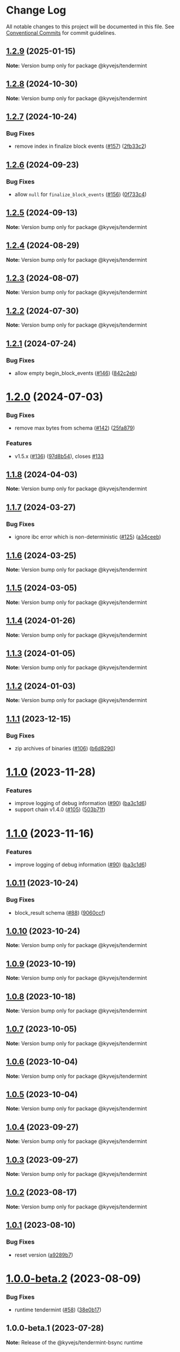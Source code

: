 # Change Log

All notable changes to this project will be documented in this file.
See [Conventional Commits](https://conventionalcommits.org) for commit guidelines.

## [1.2.9](https://github.com/KYVENetwork/kyvejs/compare/@kyvejs/tendermint@1.2.8...@kyvejs/tendermint@1.2.9) (2025-01-15)

**Note:** Version bump only for package @kyvejs/tendermint

## [1.2.8](https://github.com/KYVENetwork/kyvejs/compare/@kyvejs/tendermint@1.2.7...@kyvejs/tendermint@1.2.8) (2024-10-30)

**Note:** Version bump only for package @kyvejs/tendermint

## [1.2.7](https://github.com/KYVENetwork/kyvejs/compare/@kyvejs/tendermint@1.2.6...@kyvejs/tendermint@1.2.7) (2024-10-24)

### Bug Fixes

- remove index in finalize block events ([#157](https://github.com/KYVENetwork/kyvejs/issues/157)) ([2fb33c2](https://github.com/KYVENetwork/kyvejs/commit/2fb33c2a2d36ed83ce39eefb086e5fe1a4a80c68))

## [1.2.6](https://github.com/KYVENetwork/kyvejs/compare/@kyvejs/tendermint@1.2.5...@kyvejs/tendermint@1.2.6) (2024-09-23)

### Bug Fixes

- allow `null` for `finalize_block_events` ([#156](https://github.com/KYVENetwork/kyvejs/issues/156)) ([0f733c4](https://github.com/KYVENetwork/kyvejs/commit/0f733c422a78d7e8ce9c1d701b2c2c0a413263e5))

## [1.2.5](https://github.com/KYVENetwork/kyvejs/compare/@kyvejs/tendermint@1.2.4...@kyvejs/tendermint@1.2.5) (2024-09-13)

**Note:** Version bump only for package @kyvejs/tendermint

## [1.2.4](https://github.com/KYVENetwork/kyvejs/compare/@kyvejs/tendermint@1.2.3...@kyvejs/tendermint@1.2.4) (2024-08-29)

**Note:** Version bump only for package @kyvejs/tendermint

## [1.2.3](https://github.com/KYVENetwork/kyvejs/compare/@kyvejs/tendermint@1.2.2...@kyvejs/tendermint@1.2.3) (2024-08-07)

**Note:** Version bump only for package @kyvejs/tendermint

## [1.2.2](https://github.com/KYVENetwork/kyvejs/compare/@kyvejs/tendermint@1.2.1...@kyvejs/tendermint@1.2.2) (2024-07-30)

**Note:** Version bump only for package @kyvejs/tendermint

## [1.2.1](https://github.com/KYVENetwork/kyvejs/compare/@kyvejs/tendermint@1.2.0...@kyvejs/tendermint@1.2.1) (2024-07-24)

### Bug Fixes

- allow empty begin_block_events ([#146](https://github.com/KYVENetwork/kyvejs/issues/146)) ([842c2eb](https://github.com/KYVENetwork/kyvejs/commit/842c2ebb844be171a1f9fddb7967046b29b0084f))

# [1.2.0](https://github.com/KYVENetwork/kyvejs/compare/@kyvejs/tendermint@1.1.8...@kyvejs/tendermint@1.2.0) (2024-07-03)

### Bug Fixes

- remove max bytes from schema ([#142](https://github.com/KYVENetwork/kyvejs/issues/142)) ([25fa879](https://github.com/KYVENetwork/kyvejs/commit/25fa879296aaeb89c755bad24ad01df260fb4b52))

### Features

- v1.5.x ([#136](https://github.com/KYVENetwork/kyvejs/issues/136)) ([97d8b54](https://github.com/KYVENetwork/kyvejs/commit/97d8b54833d50bee7eb1a6e17d61f71d81887a9d)), closes [#133](https://github.com/KYVENetwork/kyvejs/issues/133)

## [1.1.8](https://github.com/KYVENetwork/kyvejs/compare/@kyvejs/tendermint@1.1.7...@kyvejs/tendermint@1.1.8) (2024-04-03)

**Note:** Version bump only for package @kyvejs/tendermint

## [1.1.7](https://github.com/KYVENetwork/kyvejs/compare/@kyvejs/tendermint@1.1.6...@kyvejs/tendermint@1.1.7) (2024-03-27)

### Bug Fixes

- ignore ibc error which is non-deterministic ([#125](https://github.com/KYVENetwork/kyvejs/issues/125)) ([a34ceeb](https://github.com/KYVENetwork/kyvejs/commit/a34ceebcb6aac134d3372ab8193a99328e892625))

## [1.1.6](https://github.com/KYVENetwork/kyvejs/compare/@kyvejs/tendermint@1.1.5...@kyvejs/tendermint@1.1.6) (2024-03-25)

**Note:** Version bump only for package @kyvejs/tendermint

## [1.1.5](https://github.com/KYVENetwork/kyvejs/compare/@kyvejs/tendermint@1.1.4...@kyvejs/tendermint@1.1.5) (2024-03-05)

**Note:** Version bump only for package @kyvejs/tendermint

## [1.1.4](https://github.com/KYVENetwork/kyvejs/compare/@kyvejs/tendermint@1.1.3...@kyvejs/tendermint@1.1.4) (2024-01-26)

**Note:** Version bump only for package @kyvejs/tendermint

## [1.1.3](https://github.com/KYVENetwork/kyvejs/compare/@kyvejs/tendermint@1.1.2...@kyvejs/tendermint@1.1.3) (2024-01-05)

**Note:** Version bump only for package @kyvejs/tendermint

## [1.1.2](https://github.com/KYVENetwork/kyvejs/compare/@kyvejs/tendermint@1.1.1...@kyvejs/tendermint@1.1.2) (2024-01-03)

**Note:** Version bump only for package @kyvejs/tendermint

## [1.1.1](https://github.com/KYVENetwork/kyvejs/compare/@kyvejs/tendermint@1.1.0...@kyvejs/tendermint@1.1.1) (2023-12-15)

### Bug Fixes

- zip archives of binaries ([#106](https://github.com/KYVENetwork/kyvejs/issues/106)) ([b6d8290](https://github.com/KYVENetwork/kyvejs/commit/b6d829042a9f7304603a25b9716b948923fc07dd))

# [1.1.0](https://github.com/KYVENetwork/kyvejs/compare/@kyvejs/tendermint@1.0.11...@kyvejs/tendermint@1.1.0) (2023-11-28)

### Features

- improve logging of debug information ([#90](https://github.com/KYVENetwork/kyvejs/issues/90)) ([ba3c1d6](https://github.com/KYVENetwork/kyvejs/commit/ba3c1d63060f38c112d7b5102341a0c9000d7d54))
- support chain v1.4.0 ([#105](https://github.com/KYVENetwork/kyvejs/issues/105)) ([503b71f](https://github.com/KYVENetwork/kyvejs/commit/503b71f40ed4d32c68d2bff34cfcf88120944c73))

# [1.1.0](https://github.com/KYVENetwork/kyvejs/compare/@kyvejs/tendermint@1.0.11...@kyvejs/tendermint@1.1.0) (2023-11-16)

### Features

- improve logging of debug information ([#90](https://github.com/KYVENetwork/kyvejs/issues/90)) ([ba3c1d6](https://github.com/KYVENetwork/kyvejs/commit/ba3c1d63060f38c112d7b5102341a0c9000d7d54))

## [1.0.11](https://github.com/KYVENetwork/kyvejs/compare/@kyvejs/tendermint@1.0.10...@kyvejs/tendermint@1.0.11) (2023-10-24)

### Bug Fixes

- block_result schema ([#88](https://github.com/KYVENetwork/kyvejs/issues/88)) ([9060ccf](https://github.com/KYVENetwork/kyvejs/commit/9060ccf86d3f73f22e6c146da610a7045a69678c))

## [1.0.10](https://github.com/KYVENetwork/kyvejs/compare/@kyvejs/tendermint@1.0.9...@kyvejs/tendermint@1.0.10) (2023-10-24)

**Note:** Version bump only for package @kyvejs/tendermint

## [1.0.9](https://github.com/KYVENetwork/kyvejs/compare/@kyvejs/tendermint@1.0.8...@kyvejs/tendermint@1.0.9) (2023-10-19)

**Note:** Version bump only for package @kyvejs/tendermint

## [1.0.8](https://github.com/KYVENetwork/kyvejs/compare/@kyvejs/tendermint@1.0.7...@kyvejs/tendermint@1.0.8) (2023-10-18)

**Note:** Version bump only for package @kyvejs/tendermint

## [1.0.7](https://github.com/KYVENetwork/kyvejs/compare/@kyvejs/tendermint@1.0.6...@kyvejs/tendermint@1.0.7) (2023-10-05)

**Note:** Version bump only for package @kyvejs/tendermint

## [1.0.6](https://github.com/KYVENetwork/kyvejs/compare/@kyvejs/tendermint@1.0.5...@kyvejs/tendermint@1.0.6) (2023-10-04)

**Note:** Version bump only for package @kyvejs/tendermint

## [1.0.5](https://github.com/KYVENetwork/kyvejs/compare/@kyvejs/tendermint@1.0.4...@kyvejs/tendermint@1.0.5) (2023-10-04)

**Note:** Version bump only for package @kyvejs/tendermint

## [1.0.4](https://github.com/KYVENetwork/kyvejs/compare/@kyvejs/tendermint@1.0.3...@kyvejs/tendermint@1.0.4) (2023-09-27)

**Note:** Version bump only for package @kyvejs/tendermint

## [1.0.3](https://github.com/KYVENetwork/kyvejs/compare/@kyvejs/tendermint@1.0.2...@kyvejs/tendermint@1.0.3) (2023-09-27)

**Note:** Version bump only for package @kyvejs/tendermint

## [1.0.2](https://github.com/KYVENetwork/kyvejs/compare/@kyvejs/tendermint@1.0.1...@kyvejs/tendermint@1.0.2) (2023-08-17)

**Note:** Version bump only for package @kyvejs/tendermint

## [1.0.1](https://github.com/KYVENetwork/kyvejs/compare/@kyvejs/tendermint@1.0.0...@kyvejs/tendermint@1.0.1) (2023-08-10)

### Bug Fixes

- reset version ([a9289b7](https://github.com/KYVENetwork/kyvejs/commit/a9289b76b6d3dfa98edc2a4c5403be238ee5dddb))

# [1.0.0-beta.2](https://github.com/KYVENetwork/kyvejs/compare/@kyvejs/tendermint@1.0.0-beta.1...@kyvejs/tendermint@1.0.0-beta.2) (2023-08-09)

### Bug Fixes

- runtime tendermint ([#58](https://github.com/KYVENetwork/kyvejs/issues/58)) ([38e0b17](https://github.com/KYVENetwork/kyvejs/commit/38e0b17d0832afc9a0cbc1834c5b380ef4dfb9f5))

## 1.0.0-beta.1 (2023-07-28)

**Note:** Release of the @kyvejs/tendermint-bsync runtime

